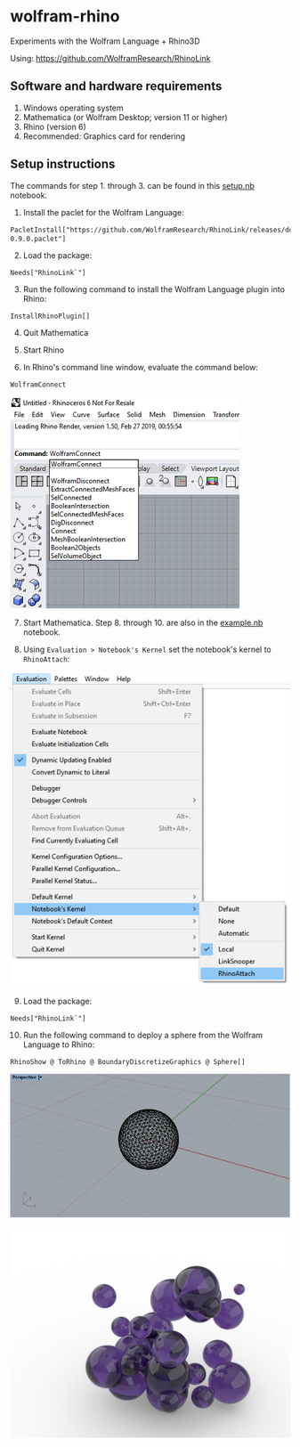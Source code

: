 # wolfram-rhino
Experiments with the Wolfram Language + Rhino3D

Using: https://github.com/WolframResearch/RhinoLink

## Software and hardware requirements

1. Windows operating system
2. Mathematica (or Wolfram Desktop; version 11 or higher)
3. Rhino (version 6)
4. Recommended: Graphics card for rendering

## Setup instructions

The commands for step 1. through 3. can be found in this [setup.nb](https://github.com/arnoudbuzing/wolfram-rhino/blob/master/setup.nb) notebook.

1. Install the paclet for the Wolfram Language:
```
PacletInstall["https://github.com/WolframResearch/RhinoLink/releases/download/v0.9/RhinoLink-0.9.0.paclet"]
```

2. Load the package:
```
Needs["RhinoLink`"]
```

3. Run the following command to install the Wolfram Language plugin into Rhino:
```
InstallRhinoPlugin[]
```

4. Quit Mathematica

5. Start Rhino

6. In Rhino's command line window, evaluate the command below:
```
WolframConnect
```
![rhino](https://github.com/arnoudbuzing/wolfram-rhino/blob/master/setup-01.png "rhino")

7. Start Mathematica. Step 8. through 10. are also in the [example.nb](https://github.com/arnoudbuzing/wolfram-rhino/blob/master/example.nb) notebook.

8. Using `Evaluation > Notebook's Kernel` set the notebook's kernel to `RhinoAttach`:

![menu](https://github.com/arnoudbuzing/wolfram-rhino/blob/master/setup-02.png "menu")

9. Load the package:
```
Needs["RhinoLink`"]
```

10. Run the following command to deploy a sphere from the Wolfram Language to Rhino:
```
RhinoShow @ ToRhino @ BoundaryDiscretizeGraphics @ Sphere[]
```
![output](https://github.com/arnoudbuzing/wolfram-rhino/blob/master/output-01.png "output")

![spheres][spheres]

[spheres]: https://github.com/arnoudbuzing/wolfram-rhino/blob/master/spheres-01.jpg "spheres"
